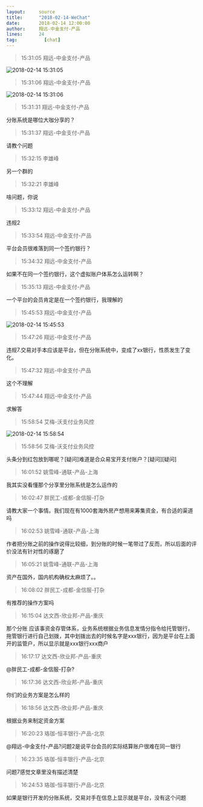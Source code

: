 ```yaml
---
layout:     source 
title:      "2018-02-14-WeChat"
date:       2018-02-14 12:00:00
author:     翔远-中金支付-产品
lines:      24 
tag:		  [chat]
---
```

> 15:31:05  翔远-中金支付-产品  
   
![2018-02-14 15:31:05](http://static.cocolian.org/img/20180214_153105.png) 
   
> 15:31:06  翔远-中金支付-产品  
   
![2018-02-14 15:31:06](http://static.cocolian.org/img/20180214_153106.png) 
   
> 15:31:31  翔远-中金支付-产品  
   
分账系统是哪位大咖分享的？  
   
> 15:31:37  翔远-中金支付-产品  
   
请教个问题  
   
> 15:32:15  李雄峰  
   
另一个群的  
   
> 15:32:21  李雄峰  
   
啥问题，你说  
   
> 15:33:12  翔远-中金支付-产品  
   
违规2  
   
> 15:33:54  翔远-中金支付-产品  
   
平台会员很难落到同一个签约银行？  
   
> 15:34:32  翔远-中金支付-产品  
   
如果不在同一个签约银行，这个虚拟账户体系怎么运转啊？  
   
> 15:35:13  翔远-中金支付-产品  
   
一个平台的会员肯定是在一个签约银行，我理解的  
   
> 15:45:53  翔远-中金支付-产品  
   
![2018-02-14 15:45:53](http://static.cocolian.org/img/20180214_154553.png) 
   
> 15:47:26  翔远-中金支付-产品  
   
违规7.交易对手本应该是平台，但在分账系统中，变成了xx银行，性质发生了变化。  
   
> 15:47:32  翔远-中金支付-产品  
   
这个不理解  
   
> 15:47:44  翔远-中金支付-产品  
   
求解答  
   
> 15:58:54  艾梅-沃支付业务风控  
   
![2018-02-14 15:58:54](http://static.cocolian.org/img/20180214_155854.png) 
   
> 15:58:56  艾梅-沃支付业务风控  
   
头条分到红包放到哪呢？[疑问]难道是合众易宝开支付账户？[疑问][疑问]  
   
> 16:01:52  姚雪峰-通联-产品-上海  
   
我其实没看懂那个分享里分账系统是怎么运作的  
   
> 16:02:47  胖民工-成都-金信服-打杂  
   
请教大家一个事情。我们现在有1000套海外房产想用来筹集资金，有合适的渠道吗  
   
> 16:02:53  姚雪峰-通联-产品-上海  
   
作者把分账之前的操作说得比较细，到分账的时候一笔带过了反而，所以后面的评价没法有针对性的琢磨了  
   
> 16:05:21  姚雪峰-通联-产品-上海  
   
资产在国外，国内机构确权太麻烦了。。  
   
> 16:08:02  胖民工-成都-金信服-打杂  
   
有推荐的操作方案吗  
   
> 16:15:04  达文西-欣业邦-产品-重庆  
   
那个分账 应该事资金存管体系，业务系统根据业务信息发情分指令给托管银行，拖管银行进行自己划拨，其中划拨出去的时候名字是xxx银行，因为是平台在上面开的监管户，所以显示就是xxx银行xxx商户  
   
> 16:17:17  达文西-欣业邦-产品-重庆  
   
@胖民工-成都-金信服-打杂?  
   
> 16:17:36  达文西-欣业邦-产品-重庆  
   
你们的业务方案是怎么样的  
   
> 16:18:56  达文西-欣业邦-产品-重庆  
   
根据业务来制定资金方案  
   
> 16:20:23  珞珈-恒丰银行-产品-北京  
   
@翔远-中金支付-产品?问题2是说平台会员的实际结算账户很难在同一银行  
   
> 16:23:35  珞珈-恒丰银行-产品-北京  
   
问题7感觉文章里没有描述清楚  
   
> 16:24:53  珞珈-恒丰银行-产品-北京  
   
如果是银行开发的分账系统，交易对手在信息上显示就是平台，没有这个问题  
   
